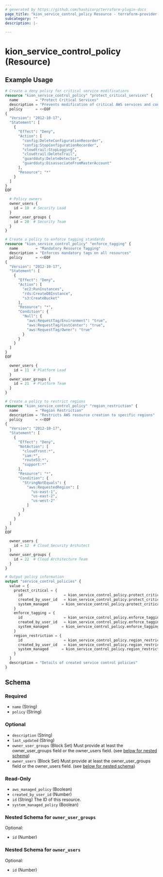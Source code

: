 ```yaml
---
# generated by https://github.com/hashicorp/terraform-plugin-docs
page_title: "kion_service_control_policy Resource - terraform-provider-kion"
subcategory: ""
description: |-
  
---
```


# kion_service_control_policy (Resource)



## Example Usage

```terraform
# Create a deny policy for critical service modifications
resource "kion_service_control_policy" "protect_critical_services" {
  name        = "Protect Critical Services"
  description = "Prevents modification of critical AWS services and configurations"
  policy      = <<EOF
{
  "Version": "2012-10-17",
  "Statement": [
    {
      "Effect": "Deny",
      "Action": [
        "config:DeleteConfigurationRecorder",
        "config:StopConfigurationRecorder",
        "cloudtrail:StopLogging",
        "cloudtrail:DeleteTrail",
        "guardduty:DeleteDetector",
        "guardduty:DisassociateFromMasterAccount"
      ],
      "Resource": "*"
    }
  ]
}
EOF

  # Policy owners
  owner_users {
    id = 10  # Security Lead
  }
  owner_user_groups {
    id = 20  # Security Team
  }
}

# Create a policy to enforce tagging standards
resource "kion_service_control_policy" "enforce_tagging" {
  name        = "Mandatory Resource Tagging"
  description = "Enforces mandatory tags on all resources"
  policy      = <<EOF
{
  "Version": "2012-10-17",
  "Statement": [
    {
      "Effect": "Deny",
      "Action": [
        "ec2:RunInstances",
        "rds:CreateDBInstance",
        "s3:CreateBucket"
      ],
      "Resource": "*",
      "Condition": {
        "Null": {
          "aws:RequestTag/Environment": "true",
          "aws:RequestTag/CostCenter": "true",
          "aws:RequestTag/Owner": "true"
        }
      }
    }
  ]
}
EOF

  owner_users {
    id = 11  # Platform Lead
  }
  owner_user_groups {
    id = 21  # Platform Team
  }
}

# Create a policy to restrict regions
resource "kion_service_control_policy" "region_restriction" {
  name        = "Region Restriction"
  description = "Restricts AWS resource creation to specific regions"
  policy      = <<EOF
{
  "Version": "2012-10-17",
  "Statement": [
    {
      "Effect": "Deny",
      "NotAction": [
        "cloudfront:*",
        "iam:*",
        "route53:*",
        "support:*"
      ],
      "Resource": "*",
      "Condition": {
        "StringNotEquals": {
          "aws:RequestedRegion": [
            "us-east-1",
            "us-east-2",
            "us-west-2"
          ]
        }
      }
    }
  ]
}
EOF

  owner_users {
    id = 12  # Cloud Security Architect
  }
  owner_user_groups {
    id = 22  # Cloud Architecture Team
  }
}

# Output policy information
output "service_control_policies" {
  value = {
    protect_critical = {
      id                   = kion_service_control_policy.protect_critical_services.id
      created_by_user_id   = kion_service_control_policy.protect_critical_services.created_by_user_id
      system_managed      = kion_service_control_policy.protect_critical_services.system_managed_policy
    }
    enforce_tagging = {
      id                   = kion_service_control_policy.enforce_tagging.id
      created_by_user_id   = kion_service_control_policy.enforce_tagging.created_by_user_id
      system_managed      = kion_service_control_policy.enforce_tagging.system_managed_policy
    }
    region_restriction = {
      id                   = kion_service_control_policy.region_restriction.id
      created_by_user_id   = kion_service_control_policy.region_restriction.created_by_user_id
      system_managed      = kion_service_control_policy.region_restriction.system_managed_policy
    }
  }
  description = "Details of created service control policies"
}
```

<!-- schema generated by tfplugindocs -->
## Schema

### Required

- `name` (String)
- `policy` (String)

### Optional

- `description` (String)
- `last_updated` (String)
- `owner_user_groups` (Block Set) Must provide at least the owner_user_groups field or the owner_users field. (see [below for nested schema](#nestedblock--owner_user_groups))
- `owner_users` (Block Set) Must provide at least the owner_user_groups field or the owner_users field. (see [below for nested schema](#nestedblock--owner_users))

### Read-Only

- `aws_managed_policy` (Boolean)
- `created_by_user_id` (Number)
- `id` (String) The ID of this resource.
- `system_managed_policy` (Boolean)

<a id="nestedblock--owner_user_groups"></a>
### Nested Schema for `owner_user_groups`

Optional:

- `id` (Number)


<a id="nestedblock--owner_users"></a>
### Nested Schema for `owner_users`

Optional:

- `id` (Number)
